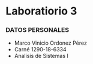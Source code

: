# Laboratiorio 3
### DATOS PERSONALES

- Marco Vinicio Ordonez Pérez
- Carné 1290-18-6334
- Analisis de Sistemas I
